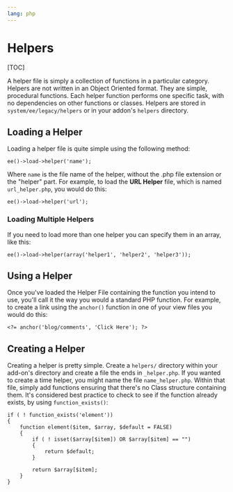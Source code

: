 ```yaml
---
lang: php
---
```


<!--
    This source file is part of the open source project
    ExpressionEngine User Guide (https://github.com/ExpressionEngine/ExpressionEngine-User-Guide)

    @link      https://expressionengine.com/
    @copyright Copyright (c) 2003-2020, Packet Tide, LLC (https://www.packettide.com)
    @license   https://expressionengine.com/license Licensed under Apache License, Version 2.0
-->

# Helpers

[TOC]

A helper file is simply a collection of functions in a particular category. Helpers are not written in an Object Oriented format. They are simple, procedural functions. Each helper function performs one specific task, with no dependencies on other functions or classes. Helpers are stored in `system/ee/legacy/helpers` or in your addon's `helpers` directory.

## Loading a Helper

Loading a helper file is quite simple using the following method:

    ee()->load->helper('name');

Where `name` is the file name of the helper, without the .php file extension or the "helper" part. For example, to load the **URL Helper** file, which is named `url_helper.php`, you would do this:

    ee()->load->helper('url');

### Loading Multiple Helpers

If you need to load more than one helper you can specify them in an array, like this:

    ee()->load->helper(array('helper1', 'helper2', 'helper3'));

## Using a Helper

Once you've loaded the Helper File containing the function you intend to use, you'll call it the way you would a standard PHP function. For example, to create a link using the `anchor()` function in one of your view files you would do this:

    <?= anchor('blog/comments', 'Click Here'); ?>

## Creating a Helper

Creating a helper is pretty simple. Create a `helpers/` directory within your add-on's directory and create a file the ends in `_helper.php`. If you wanted to create a time helper, you might name the file `name_helper.php`. Within that file, simply add functions ensuring that there's no Class structure containing them. It's considered best practice to check to see if the function already exists, by using `function_exists()`:

    if ( ! function_exists('element'))
    {
        function element($item, $array, $default = FALSE)
        {
            if ( ! isset($array[$item]) OR $array[$item] == "")
            {
                return $default;
            }

            return $array[$item];
        }
    }
